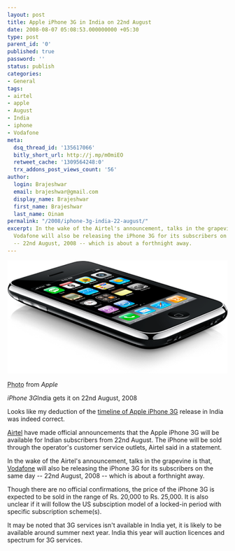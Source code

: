 ```yaml
---
layout: post
title: Apple iPhone 3G in India on 22nd August
date: 2008-08-07 05:08:53.000000000 +05:30
type: post
parent_id: '0'
published: true
password: ''
status: publish
categories:
- General
tags:
- airtel
- apple
- August
- India
- iphone
- Vodafone
meta:
  dsq_thread_id: '135617066'
  bitly_short_url: http://j.mp/m0miEO
  retweet_cache: '1309564248:0'
  trx_addons_post_views_count: '56'
author:
  login: Brajeshwar
  email: brajeshwar@gmail.com
  display_name: Brajeshwar
  first_name: Brajeshwar
  last_name: Oinam
permalink: "/2008/iphone-3g-india-22-august/"
excerpt: In the wake of the Airtel's announcement, talks in the grapevine is that,
  Vodafone will also be releasing the iPhone 3G for its subscribers on the same day
  -- 22nd August, 2008 -- which is about a forthnight away.
---
```

<div class="figure"><img src="/static/2008/08/iphone-3g.png" alt="iPhone 3G" />
<p class="credit"><abbr class="type" title="Photograph">Photo</abbr> from <cite>Apple</cite></p>
<p class="caption"><em class="title">iPhone 3G</em>India gets it on 22nd August, 2008</p>
</div>
<p><!--more-->Looks like my deduction of the <a href="http://brajeshwar.wpengine.com/2008/iphone-3g-is-it-coming-soon-to-india/">timeline of Apple iPhone 3G</a> release in India was indeed correct.</p>
<p><a href="http://www.airtel.in/">Airtel</a> have made official announcements that the Apple iPhone 3G will be available for Indian subscribers from 22nd August. The iPhone will be  sold through the operator's customer service outlets, Airtel said in a statement. </p>
<p>In the wake of the Airtel's announcement, talks in the grapevine is that, <a href="http://www.vodafone.in">Vodafone</a> will also be releasing the iPhone 3G for its subscribers on the same day -- 22nd August, 2008 -- which is about a forthnight away.</p>
<p>Though there are no official confirmations, the price of the iPhone 3G is expected to be sold in the range of Rs. 20,000 to Rs. 25,000. It is also unclear if it will follow the US subsciption model of a locked-in period with specific subscription scheme(s).</p>
<p>It may be noted that 3G services isn't available in India yet, it is likely to be available around summer next year. India this year will auction licences and spectrum for 3G services.</p>
